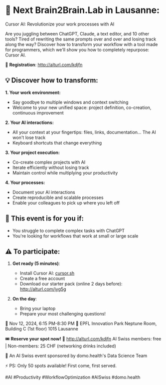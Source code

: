 # 🚀 Next Brain2Brain.Lab in Lausanne:

Cursor AI: Revolutionize your work processes with AI

Are you juggling between ChatGPT, Claude, a text editor, and 10 other tools? Tired of rewriting the same prompts over and over and losing track along the way? Discover how to transform your workflow with a tool made for programmers, which we'll show you how to completely repurpose: Cursor AI.

🔗 **Registration**: http://alturl.com/kdjfn

## 💡 Discover how to transform:

**1. Your work environment:**
- Say goodbye to multiple windows and context switching
- Welcome to your new unified space: project definition, co-creation, continuous improvement

**2. Your AI interactions:**
- All your context at your fingertips: files, links, documentation... The AI won't lose track
- Keyboard shortcuts that change everything

**3. Your project execution:**
- Co-create complex projects with AI
- Iterate efficiently without losing track
- Maintain control while multiplying your productivity

**4. Your processes:**
- Document your AI interactions
- Create reproducible and scalable processes
- Enable your colleagues to pick up where you left off

## 🎯 This event is for you if:
- You struggle to complete complex tasks with ChatGPT
- You're looking for workflows that work at small or large scale

## ⚠️ To participate:
1. **Get ready (5 minutes)**:
   - Install Cursor AI: [cursor.sh](https://cursor.sh)
   - Create a free account
   - Download our starter pack (online 2 days before): http://alturl.com/jyg5g

2. **On the day**:
   - Bring your laptop
   - Prepare your most challenging questions!

📅 Nov 12, 2024, 6:15 PM-8:30 PM
📍 EPFL Innovation Park
   Neptune Room, Building C (1st floor)
   1015 Lausanne

🎟️ **Reserve your spot now!** 🎯 http://alturl.com/kdjfn
AI Swiss members: free | Non-members: 25 CHF (networking drinks included)

🤝 An AI Swiss event sponsored by domo.health's Data Science Team

⚡ PS: Only 50 spots available! First come, first served.

#AI #Productivity #WorkflowOptimization #AISwiss #domo.health